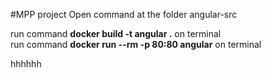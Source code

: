 #MPP project
Open command at the folder angular-src
<p>run command <b>docker build -t angular .</b> on terminal</br>
run command <b>docker run --rm -p 80:80 angular</b> on terminal
</p>
<p>hhhhhh</p>
